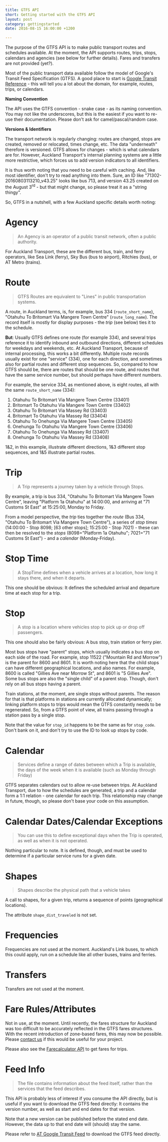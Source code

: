```yaml
---
title: GTFS API
short: Getting started with the GTFS API
layout: post
category: gettingstarted
date: 2016-08-15 16:00:00 +1200

---
```


The purpose of the GTFS API is to make public transport routes and schedules available. At the moment, the API supports routes, trips, stops, calendars and agencies (see below for further details). Fares and transfers are not provided (yet?).

Most of the public transport data available follow the model of Google's Transit Feed Specification (GTFS). A good place to start is [Google Transit Reference](https://developers.google.com/transit/gtfs/reference/) - this will tell you a lot about the domain, for example, routes, trips, or calendars.

**Naming Convention**

The API uses the GTFS convention - snake case - as its naming convention. You may not like the underscores, but this is the easiest if you want to re-use their documentation. Please don't ask for camel/pascal/random case.

**Versions & Identifiers**

The transport network is regularly changing: routes are changed, stops are created, removed or relocated, times change, etc. The data "underneath" therefore is versioned. GTFS allows for changes - which is what calendars are for. However, Auckland Transport's internal planning systems are a little more restrictive, which forces us to add version indicators to all identifiers.

It is thus worth noting that you need to be careful with caching. And, like most identifier, don't try to read anything into them. Sure, an ID like "71302-20160803113210_v43.25" looks like bus 713, and version 43.25 created on the August 3<sup>rd</sup> - but that might change, so please treat it as a "string thingy".

So, GTFS in a nutshell, with a few Auckland specific details worth noting:

# Agency

> An Agency is an operator of a public transit network, often a public authority.

For Auckland Transport, these are the different bus, train, and ferry operators, like Sea Link (ferry), Sky Bus (bus to airport), Ritchies (bus), or AT Metro (trains).

# Route

> GTFS Routes are equivalent to "Lines" in public transportation systems.

A route, in Auckland terms, is, for example, bus 334 (`route_short_name`), "Otahuhu To Britomart Via Mangere Town Centre" (`route_long_name`). The record itself is mostly for display purposes - the *trip* (see below) ties it to the schedule.

**But**: Usually GTFS defines one route (for example 334), and several trips reference it to identify inbound and outbound directions, different schedules for weekdays and weekends, etc. At Auckland Transport, because of internal processing, this works a bit differently. Multiple route records usually exist for one "service" (334), one for each direction, and sometimes also for partial routes and different stop sequences. So, compared to how GTFS should be, there are routes that should be one route, and routes that have the same service number, but should perhaps have different numbers.

For example, the service 334, as mentioned above, is eight routes, all with the same `route_short_name` (334):

1. Otahuhu To Britomart Via Mangere Town Centre (33401)
2. Britomart To Otahuhu Via Mangere Town Centre (33402)
3. Otahuhu To Britomart Via Massey Rd (33403)
4. Britomart To Otahuhu Via Massey Rd (33404)
5. Otahuhu To Onehunga Via Mangere Town Centre (33405)
6. Onehunga To Otahuhu Via Mangere Town Centre (33406)
7. Otahuhu To Onehunga Via Massey Rd (33407)
8. Onehunga To Otahuhu Via Massey Rd (33408)

1&2, in this example, illustrate different directions, 1&3 different stop sequences, and 1&5 illustrate partial routes.

# Trip

> A Trip represents a journey taken by a vehicle through Stops.

By example, a trip is bus 334, "Otahuhu To Britomart Via Mangere Town Centre", leaving "Platform 1a Otahuhu" at 14:00:00, and arriving at "71 Customs St East" at 15:25:00, Monday to Friday.

From a model perspective, the *trip* ties together the *route* (Bus 334, "Otahuhu To Britomart Via Mangere Town Centre"), a series of *stop times* (14:00:00 - Stop 8098; [63 other stops]; 15:25:00 - Stop 7021) - these can then be resolved to the *stops* (8098="Platform 1a Otahuhu"; 7021="71 Customs St East") - and a *calendar* (Monday-Friday).

# Stop Time

> A StopTime defines when a vehicle arrives at a location, how long it stays there, and when it departs.

This one should be obvious: It defines the scheduled arrival and departure time at each stop for a trip.

# Stop

> A stop is a location where vehicles stop to pick up or drop off passengers.

This one should also be fairly obvious: A bus stop, train station or ferry pier.

Most bus stops have "parent" stops, which usually indicates a bus stop on each side of the road. For example, stop 11522 ("Mountain Rd and Morrow") is the parent for 8600 and 8601. It is worth noting here that the child stops can have different geographical locations, and also names. For example, 8600 is called "Gillies Ave near Morrow St", and 8601 is "5 Gillies Ave". Some bus stops are also the "single child" of a parent stop. Though, don't rely on all bus stops having a parent.

Train stations, at the moment, are single stops without parents. The reason for that is that platforms in stations are currently allocated dynamically; linking platform stops to trips would mean the GTFS constantly needs to be regenerated. So, from a GTFS point of view, all trains passing through a station pass by a single stop.

Note that the value for `stop_id` happens to be the same as for `stop_code`. Don't bank on it, and don't try to use the ID to look up stops by code.

# Calendar

> Services define a range of dates between which a Trip is available, the days of the week when it is available (such as Monday through Friday)

GTFS separates calendars out to allow re-use between trips. At Auckland Transport, due to how the schedules are generated, a trip and a calendar form a 1:1 relation - one calendar for each trip. This relationship may change in future, though, so please don't base your code on this assumption.

# Calendar Dates/Calendar Exceptions

> You can use this to define exceptional days when the Trip is operated, as well as when it is not operated.

Nothing particular to note. It is defined, though, and must be used to determine if a particular service runs for a given date.

# Shapes

> Shapes describe the physical path that a vehicle takes

A call to shapes, for a given trip, returns a sequence of points (geographical locations).

The attribute `shape_dist_traveled` is not set.

# Frequencies

Frequencies are not used at the moment. Auckland's Link buses, to which this could apply, run on a schedule like all other buses, trains and ferries.

# Transfers

Transfers are not used at the moment.

# Fare Rules/Attributes

Not in use, at the moment. Until recently, the fares structure for Auckland was too difficult to be accurately reflected in the GTFS fares structures. With the recent introduction of zone-based fares, this may now be possible. Please [contact us]() if this would be useful for your project.

Please also see the [Farecalculator API]() to get fares for trips.

# Feed Info

> The file contains information about the feed itself, rather than the services that the feed describes.

This API is probably less of interest if you consume the API directly, but is useful if you want to download the GTFS feed directly: It contains the version number, as well as start and end dates for that version.

Note that a new version can be published before the stated end date. However, the data up to that end date will (should) stay the same.

Please refer to [AT Google Transit Feed](https://at.govt.nz/bus-train-ferry/more-services/google-transit-feed/) to download the GTFS feed directly.
